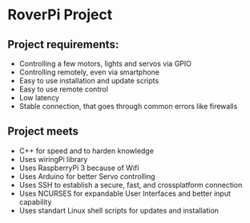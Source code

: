 # RoverPi Project

## Project requirements:
- Controlling a few motors, lights and servos via GPIO
- Controlling remotely, even via smartphone
- Easy to use installation and update scripts
- Easy to use remote control
- Low latency
- Stable connection, that goes through common errors like firewalls

## Project meets
- C++ for speed and to harden knowledge
- Uses wiringPi library
- Uses RaspberryPi 3 because of Wifi
- Uses Arduino for better Servo controlling
- Uses SSH to establish a secure, fast, and crossplatform connection
- Uses NCURSES for expandable User Interfaces and better input capability
- Uses standart Linux shell scripts for updates and installation
